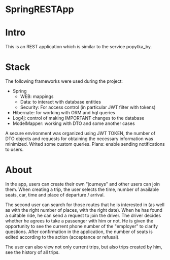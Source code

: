 # SpringRESTApp
# Intro
This is an REST application which is similar to the service popytka_by.
# Stack
The following frameworks were used during the project:
- Spring 
  - WEB: mappings
  - Data: to interact with database entities
  - Security: For access control (in particular JWT filter with tokens)
- Hibernate: for working with ORM and hql queries
- Log4j: control of making IMPORTANT changes to the database
- ModelMapper: working with DTO and some another cases

A secure environment was organized using JWT TOKEN, the number of DTO objects and requests 
for obtaining the necessary information was minimized. 
Writed some custom queries.
Plans: enable sending notifications to users.
# About
In the app, users can create their own "journeys" and other users can join them. 
When creating a trip, the user selects the time, number of available seats, car, time and place of departure / arrival.

The second user can search for those routes that he is interested in (as well as with the right number of places, with the right date). 
When he has found a suitable ride, he can send a request to join the driver. The driver decides whether he agrees to take a passenger with him or not. 
He is given the opportunity to see the current phone number of the "employer" to clarify questions. 
After confirmation in the application, the number of seats is edited according to the action (acceptance or refusal).

The user can also view not only current trips, but also trips created by him, see the history of all trips.
